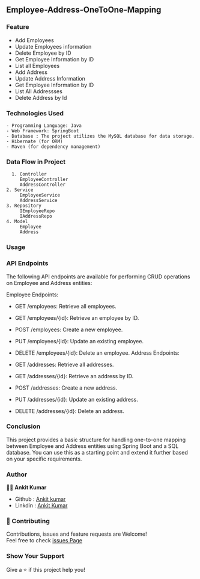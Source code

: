 
## Employee-Address-OneToOne-Mapping




### Feature
- Add Employees 
- Update Employees  information
- Delete Employee by ID
- Get Employee  Information by ID
- List all Employees
- Add Address
- Update Address Information
- Get Employee  Information by ID
- List All Addressses
- Delete Address by Id

### Technologies Used
```
- Programming Language: Java
- Web Framework: SpringBoot
- Database : The project utilizes the MySQL database for data storage.
- Hibernate (for ORM)
- Maven (for dependency management)
```
###  Data Flow in Project
      1. Controller
         EmployeeController
         AddressController
    2. Service
         EmployeeService 
         AddressService
    3. Repository
         IEmployeeRepo
         IAddressRepo
    4. Model
         Employee
         Address 
      
### Usage
### API Endpoints
The following API endpoints are available for performing CRUD operations on Employee and Address entities:

Employee Endpoints:

- GET /employees: Retrieve all employees.
- GET /employees/{id}: Retrieve an employee by ID.
- POST /employees: Create a new employee.
- PUT /employees/{id}: Update an existing employee.
- DELETE /employees/{id}: Delete an employee.
 Address Endpoints:

- GET /addresses: Retrieve all addresses.
- GET /addresses/{id}: Retrieve an address by ID.
- POST /addresses: Create a new address.
- PUT /addresses/{id}: Update an existing address.
- DELETE /addresses/{id}: Delete an address.
    
###  Conclusion
This project provides a basic structure for handling one-to-one mapping between Employee and Address entities using Spring Boot and a SQL database. You can use this as a starting point and extend it further based on your specific requirements.

### Author
 👨‍💼 **Ankit Kumar**
 + Github : [Ankit kumar](https://github.com/ankitk55?tab=repositories)
 + Linkdin : [Ankit Kumar](https://www.linkedin.com/in/ankit-kumar-7300581b3/)
 
### 🤝 Contributing
Contributions, issues and feature requests are Welcome!\
Feel free to check [issues Page](https://github.com/issues) 

### Show Your Support 
 Give a ⭐ if this project help you!